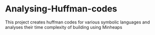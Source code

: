 # Analysing-Huffman-codes
This project creates huffman codes for various symbolic languages and analyses their time complexity of building using Minheaps
